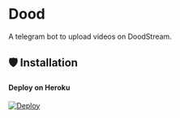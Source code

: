 # Dood
A telegram bot to upload videos on DoodStream.
## 🛡 Installation
#### Deploy on Heroku
[![Deploy](https://www.herokucdn.com/deploy/button.svg)](https://heroku.com/deploy?template=https://github.com/sasangeo/Dood)</br>
